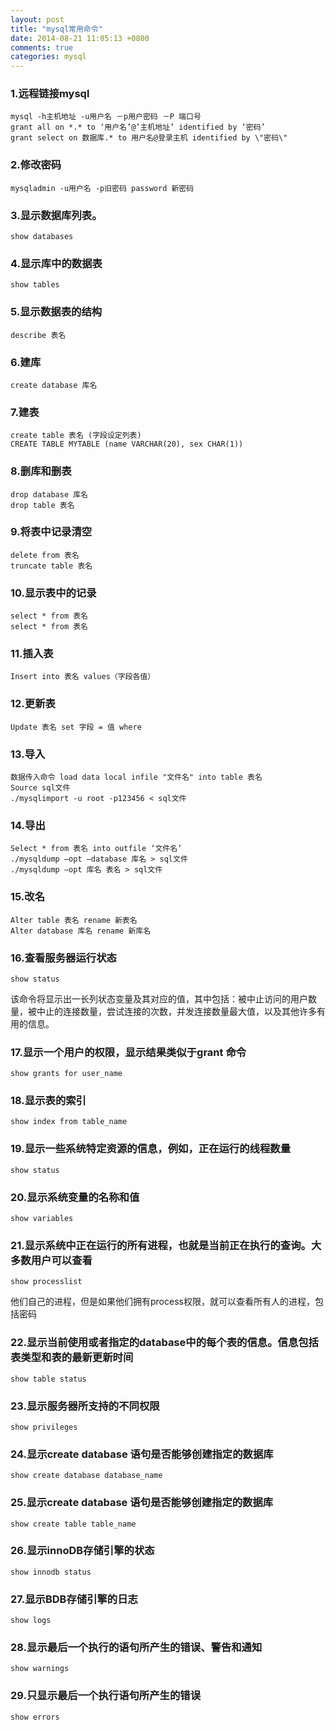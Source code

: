 ```yaml
---
layout: post
title: "mysql常用命令"
date: 2014-08-21 11:05:13 +0800
comments: true
categories: mysql
---
```


### 1.远程链接mysql

```mysql -h主机地址 -u用户名 －p用户密码 －P 端口号grant all on *.* to ‘用户名’@’主机地址’ identified by ‘密码’grant select on 数据库.* to 用户名@登录主机 identified by \"密码\"```
### 2.修改密码
```mysqladmin -u用户名 -p旧密码 password 新密码
```### 3.显示数据库列表。

```show databases
```### 4.显示库中的数据表
```show tables
```### 5.显示数据表的结构
```describe 表名
```
<!--more-->### 6.建库
```create database 库名
```### 7.建表
```create table 表名 (字段设定列表)CREATE TABLE MYTABLE (name VARCHAR(20), sex CHAR(1))
```### 8.删库和删表
```drop database 库名drop table 表名
```### 9.将表中记录清空
```delete from 表名truncate table 表名
```### 10.显示表中的记录
```select * from 表名select * from 表名
```### 11.插入表
```Insert into 表名 values（字段各值）
```### 12.更新表
```Update 表名 set 字段 = 值 where 
```### 13.导入
```数据传入命令 load data local infile "文件名" into table 表名Source sql文件./mysqlimport -u root -p123456 < sql文件
```### 14.导出
```Select * from 表名 into outfile ‘文件名’./mysqldump –opt –database 库名 > sql文件./mysqldump –opt 库名 表名 > sql文件
```### 15.改名
```Alter table 表名 rename 新表名Alter database 库名 rename 新库名
```### 16.查看服务器运行状态
```show status```该命令将显示出一长列状态变量及其对应的值，其中包括：被中止访问的用户数量，被中止的连接数量，尝试连接的次数，并发连接数量最大值，以及其他许多有用的信息。
### 17.显示一个用户的权限，显示结果类似于grant 命令
```show grants for user_name
```### 18.显示表的索引
```show index from table_name
```### 19.显示一些系统特定资源的信息，例如，正在运行的线程数量 ```show status
```### 20.显示系统变量的名称和值
```show variables
```### 21.显示系统中正在运行的所有进程，也就是当前正在执行的查询。大多数用户可以查看
```show processlist```
他们自己的进程，但是如果他们拥有process权限，就可以查看所有人的进程，包括密码
### 22.显示当前使用或者指定的database中的每个表的信息。信息包括表类型和表的最新更新时间
```show table status
```### 23.显示服务器所支持的不同权限
```show privileges```
### 24.显示create database 语句是否能够创建指定的数据库
```show create database database_name```
### 25.显示create database 语句是否能够创建指定的数据库
```show create table table_name
```### 26.显示innoDB存储引擎的状态
```show innodb status
```### 27.显示BDB存储引擎的日志
```show logs
```### 28.显示最后一个执行的语句所产生的错误、警告和通知
```show warnings
```### 29.只显示最后一个执行语句所产生的错误
```show errors```